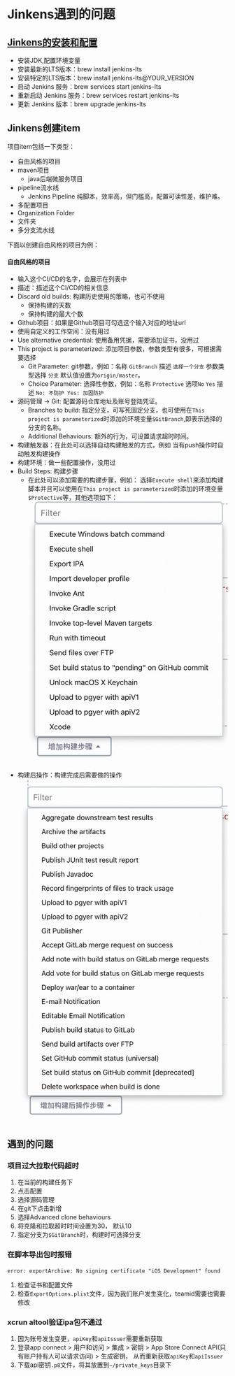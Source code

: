 # Jinkens遇到的问题

## [Jinkens的安装和配置](https://www.bilibili.com/video/BV1zM41127hC/?spm_id_from=333.999.0.0&vd_source=9b0910a821dc69e8f6e87d1e96d7c20e)

* 安装JDK,配置环境变量
* 安装最新的LTS版本：brew install jenkins-lts
* 安装特定的LTS版本：brew install jenkins-lts@YOUR_VERSION
* 启动 Jenkins 服务：brew services start jenkins-lts
* 重新启动 Jenkins 服务：brew services restart jenkins-lts
* 更新 Jenkins 版本：brew upgrade jenkins-lts

## Jinkens创建item

项目item包括一下类型：

* 自由风格的项目
* maven项目
	* java后端微服务项目
* pipeline流水线
	* Jenkins Pipeline 纯脚本，效率高，但门槛高，配置可读性差，维护难。
* 多配置项目
* Organization Folder
* 文件夹
* 多分支流水线

下面以创建自由风格的项目为例：

#### 自由风格的项目

* 输入这个CI/CD的名字，会展示在列表中
* 描述：描述这个CI/CD的相关信息
* Discard old builds: 构建历史使用的策略，也可不使用
	* 保持构建的天数
	* 保持构建的最大个数
* Github项目：如果是Github项目可勾选这个输入对应的地址url
* 使用自定义的工作空间：没有用过
* Use alternative credential: 使用备用凭据，需要添加证书，没用过
* This project is parameterized: 添加项目参数，参数类型有很多，可根据需要选择
	* Git Parameter: git参数，例如：名称 `GitBranch` 描述 `选择一个分支` 参数类型选择 `分支` 默认值设置为`origin/master`。
	* Choice Parameter: 选择性参数，例如：名称 `Protective` 选项`No` `Yes`  描述 `No: 不防护 Yes: 加固防护`
* 源码管理 -> Git:  配置源码仓库地址及账号登陆凭证。
	* Branches to build: 指定分支，可写死固定分支，也可使用在`This project is parameterized`时添加的环境变量`$GitBranch`,即表示选择的分支的名称。
	* Additional Behaviours: 额外的行为，可设置请求超时时间。
* 构建触发器：在此处可以选择自动构建触发的方式，例如 当有push操作时自动触发构建操作
* 构建环境：做一些配置操作，没用过
* Build Steps: 构建步骤
	* 在此处可以添加需要的构建步骤，例如： 选择`Execute shell`来添加构建脚本并且可以使用在`This project is parameterized`时添加的环境变量`$Protective`等，其他选项如下：
	![build_setting](./build_setting.jpeg)
* 构建后操作：构建完成后需要做的操作
	![build_after](./build_after.jpeg)

## 遇到的问题

### 项目过大拉取代码超时

1. 在当前的构建任务下
2. 点击配置
3. 选择源码管理
4. 在git下点击新增
5. 选择Advanced clone behaviours
6. 将克隆和拉取超时时间设置为30， 默认10
7. 指定分支为`$GitBranch`时，构建时可选择分支

### 在脚本导出包时报错
`error: exportArchive: No signing certificate "iOS Development" found`

1. 检查证书和配置文件
2. 检查`ExportOptions.plist`文件，因为我们账户发生变化，teamid需要也需要修改

### xcrun altool验证ipa包不通过

1. 因为账号发生变更，`apiKey`和`apiIssuer`需要重新获取
2. 登录app connect > 用户和访问 > 集成 > 密钥 > App Store Connect API(只有账户持有人可以请求访问) > 生成密钥， 从而重新获取`apiKey`和`apiIssuer`
3. 下载api密钥`.p8`文件，将其放置到`~/private_keys`目录下

